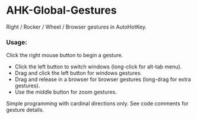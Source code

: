 # AHK-Global-Gestures

Right / Rocker / Wheel / Browser gestures in AutoHotKey.

### Usage:

Click the right mouse button to begin a gesture.
- Click the left button to switch windows (long-click for alt-tab menu).
- Drag and click the left button for windows gestures.
- Drag and release in a browser for browser gestures (long-drag for extra gestures).
- Use the middle button for zoom gestures.

Simple programming with cardinal directions only. See code comments for gesture details.
